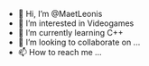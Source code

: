 - 👋 Hi, I’m @MaetLeonis
- 👀 I’m interested in Videogames
- 🌱 I’m currently learning C++
- 💞️ I’m looking to collaborate on ...
- 📫 How to reach me ...

<!---
MaetLeonis/MaetLeonis is a ✨ special ✨ repository because its `README.md` (this file) appears on your GitHub profile.
You can click the Preview link to take a look at your changes.
--->
